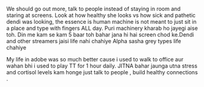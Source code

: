 We should go out more, talk to people instead of staying in room and staring at screens.
Look at how healthy she looks vs how sick and pathetic dendi was looking, the essence is human machine is not meant to just sit in a place and type with fingers ALL day.
Puri machinery kharab ho jayegi aise toh.
Din me kam se kam 5 baar toh bahar jana hi hai screen chod ke.Dendi and other streamers jaisi life nahi chahiye Alpha sasha grey types life chahiye

My life in adobe was so much better cause i used to walk to office aur wahan bhi i used to play TT for 1 hour daily.
JITNA bahar jaunga utna stress and cortisol levels kam honge just talk to people , build healthy connections .
